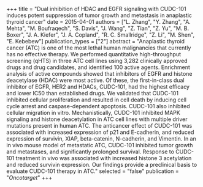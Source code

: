 +++
title = "Dual inhibition of HDAC and EGFR signaling with CUDC-101 induces potent suppression of tumor growth and metastasis in anaplastic thyroid cancer"
date = 2015-04-01
authors = ["L. Zhang", "Y. Zhang", "A. Mehta", "M. Boufraqech", "S. Davis", "J. Wang", "Z. Tian", "Z. Yu", "M. B. Boxer", "J. A. Kiefer", "J. A. Copland", "R. C. Smallridge", "Z. Li", "M. Shen", "E. Kebebew"]
publication_types = ["2"]
abstract = "Anaplastic thyroid cancer (ATC) is one of the most lethal human malignancies that currently has no effective therapy. We performed quantitative high-throughput screening (qHTS) in three ATC cell lines using 3,282 clinically approved drugs and drug candidates, and identified 100 active agents. Enrichment analysis of active compounds showed that inhibitors of EGFR and histone deacetylase (HDAC) were most active. Of these, the first-in-class dual inhibitor of EGFR, HER2 and HDACs, CUDC-101, had the highest efficacy and lower IC50 than established drugs. We validated that CUDC-101 inhibited cellular proliferation and resulted in cell death by inducing cell cycle arrest and caspase-dependent apoptosis. CUDC-101 also inhibited cellular migration in vitro. Mechanistically, CUDC-101 inhibited MAPK signaling and histone deacetylation in ATC cell lines with multiple driver mutations present in human ATC. The anticancer effect of CUDC-101 was associated with increased expression of p21 and E-cadherin, and reduced expression of survivin, XIAP, beta-catenin, N-cadherin, and Vimentin. In an in vivo mouse model of metastatic ATC, CUDC-101 inhibited tumor growth and metastases, and significantly prolonged survival. Response to CUDC-101 treatment in vivo was associated with increased histone 3 acetylation and reduced survivin expression. Our findings provide a preclinical basis to evaluate CUDC-101 therapy in ATC."
selected = "false"
publication = "*Oncotarget*"
+++

